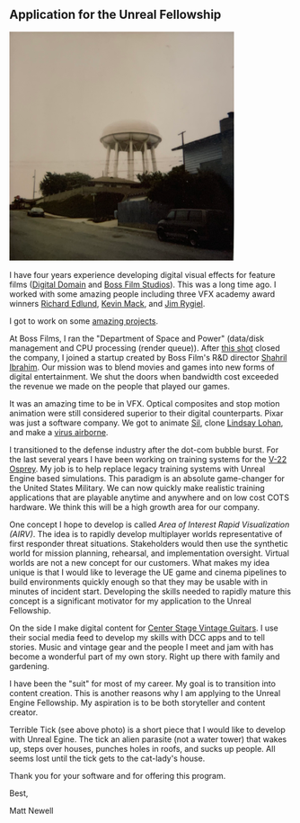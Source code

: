## Application for the Unreal Fellowship

![Terrible Tick, Redondo Beach California, 1997](/media/Tick-low.png)

I have four years experience developing digital visual effects for feature films ([Digital Domain](http://www.digitaldomain.com) and [Boss Film Studios](http://www.vfxhq.com/houses/boss.html)). This was a long time ago. I worked with some amazing people including three VFX academy award winners [Richard Edlund](https://www.imdb.com/name/nm0249430/?ref_=fn_al_nm_1), [Kevin Mack](https://www.imdb.com/name/nm0533034/?ref_=fn_al_nm_2), and [Jim Rygiel](https://www.imdb.com/name/nm0753277/?ref_=fn_al_nm_1). 

I got to work on some [amazing projects](https://www.imdb.com/name/nm0627816/#visual_effects).

At Boss Films, I ran the "Department of Space and Power" (data/disk management and CPU processing (render queue)). After [this shot](https://www.youtube.com/watch?v=lAXO8qwlrQ8) closed the company, I joined a startup created by Boss Film's R&D director [Shahril Ibrahim](https://www.imdb.com/name/nm0406567/?ref_=fn_al_nm_1). Our mission was to blend movies and games into new forms of digital entertainment.  We shut the doors when bandwidth cost exceeded the revenue we made on the people that played our games.

It was an amazing time to be in VFX. Optical composites and stop motion animation were still considered superior to their digital counterparts. Pixar was just a software company. We got to animate [Sil](https://beforesandafters.com/2020/07/13/when-motion-capture-puppets-were-all-the-rage/), clone [Lindsay Lohan](https://apicms.thestar.com.my/uploads/images/2020/07/21/789312.jpg), and make a [virus airborne](https://www.youtube.com/watch?v=Wy-w1-g7OvY).

I transitioned to the defense industry after the dot-com bubble burst. For the last several years I have been working on training systems for the [V-22 Osprey](https://www.raytheonintelligenceandspace.com/capabilities/products/v-22). My job is to help replace legacy training systems with Unreal Engine based simulations. This paradigm is an absolute game-changer for the United States Military. We can now quickly make realistic training applications that are playable anytime and anywhere and on low cost COTS hardware. We think this will be a high growth area for our company. 

One concept I hope to develop is called *Area of Interest Rapid Visualization (AIRV)*. The idea is to rapidly develop multiplayer worlds representative of first responder threat situations. Stakeholders would then use the synthetic world for mission planning, rehearsal, and implementation oversight. Virtual worlds are not a new concept for our customers. What makes my idea unique is that I would like to leverage the UE game and cinema pipelines to build environments quickly enough so that they may be usable with in minutes of incident start. Developing the skills needed to rapidly mature this concept is a significant motivator for my application to the Unreal Fellowship.

On the side I make digital content for [Center Stage Vintage Guitars](https://www.instagram.com/centerstagevintageguitars/). I use their social media feed to develop my skills with DCC apps and to tell stories. Music and vintage gear and the people I meet and jam with has become a wonderful part of my own story. Right up there with family and gardening.

I have been the "suit" for most of my career. My goal is to transition into content creation. This is another reasons why I am applying to the Unreal Engine Fellowship. My aspiration is to be both storyteller and content creator. 

Terrible Tick (see above photo) is a short piece that I would like to develop with Unreal Egine. The tick an alien parasite (not a water tower) that wakes up, steps over houses, punches holes in roofs, and sucks up people. All seems lost until the tick gets to the cat-lady's house.   

Thank you for your software and for offering this program. 

Best,

Matt Newell

  
   
